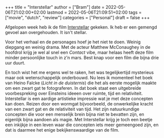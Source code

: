 +++
title = "Interstellar"
author = ["Bram"]
date = 2022-05-06T21:02:00+02:00
lastmod = 2022-05-06T21:09:51+02:00
tags = ["movie", "dutch", "review"]
categories = ["Personal"]
draft = false
+++

Afgelopen week heb ik de film [Interstellar](https://www.imdb.com/title/tt0816692/?ref_=fn_al_tt_1) gekeken. Ik heb er een gemengd gevoel aan overgehouden. It isn't stellar.

Voor het verhaal en de personages hoef je het niet te doen. Weinig diepgang en weinig drama. Met de acteur Matthew McConaughey in de hoofdrol krijg je wel al snel een _Contact_ vibe, maar helaas heeft deze film minder persoonlijke touch in z'n mars. Best knap voor een film die bijna drie uur duurt.

En toch wist het me ergens wel te raken, het was tegelijkertijd mysterieus maar ook wetenschappelijk onderbouwd. Nu lees ik momenteel het boek van Heino Falcke (_Licht in de duisternis_) die het als eerste mogelijk maakte om een zwart gat te fotograferen. In dat boek staat een uitgebreide voorbespreking over Einsteins ideeen over ruimte, tijd en relativiteit. Interstellar is een aardige artistieke impressie wat je met deze concepten kan doen. Reizen door een wormgat bijvoorbeeld, de onwerkelijke kracht van een zwart gat en de relativiteit van tijd. Het zijn natuurkundige concepten die voor een menselijk brein bijna niet te bevatten zijn, en eigenlijk bijna aandoen als magie. Met Interstellar krijg je toch een beetje een inkijkje in een leven waar die concepten iets meer gemeengoed zijn, en dat is daarmee het enige bekijkenswaardige van de film.
